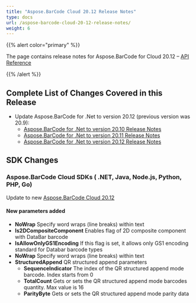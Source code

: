 ```yaml
---
title: "Aspose.BarCode Cloud 20.12 Release Notes"
type: docs
url: /aspose-barcode-cloud-20-12-release-notes/
weight: 6
---
```


{{% alert color="primary" %}}

The page contains release notes for Aspose.BarCode for Cloud 20.12 – [API Reference](https://apireference.aspose.cloud/barcode/)

{{% /alert %}}

## **Complete List of Changes Covered in this Release**

- Update Aspose.BarCode for .Net to version 20.12 (previous version was 20.9):
  - [Aspose.BarCode for .Net to version 20.10 Release Notes](https://docs.aspose.com/barcode/net/aspose-barcode-for-net-20-10-release-notes/)
  - [Aspose.BarCode for .Net to version 20.11 Release Notes](https://docs.aspose.com/barcode/net/aspose-barcode-for-net-20-11-release-notes/)
  - [Aspose.BarCode for .Net to version 20.12 Release Notes](https://docs.aspose.com/barcode/net/aspose-barcode-for-net-20-12-release-notes/)

## **SDK Changes**

### **Aspose.BarCode Cloud SDKs ( .NET, Java, Node.js, Python, PHP, Go)**

Update to new [Aspose.BarCode Cloud 20.12](/barcode/aspose-barcode-cloud-20-12-release-notes/)

#### **New parameters added**

- **NoWrap** Specify word wraps (line breaks) within text
- **Is2DCompositeComponent** Enables flag of 2D composite component with DataBar barcode
- **IsAllowOnlyGS1Encoding** If this flag is set, it allows only GS1 encoding standard for Databar barcode types
- **NoWrap** Specify word wraps (line breaks) within text
- **StructuredAppend** QR structured append parameters
  - **SequenceIndicator** The index of the QR structured append mode barcode. Index starts from 0
  - **TotalCount** Gets or sets the QR structured append mode barcodes quantity. Max value is 16
  - **ParityByte** Gets or sets the QR structured append mode parity data
